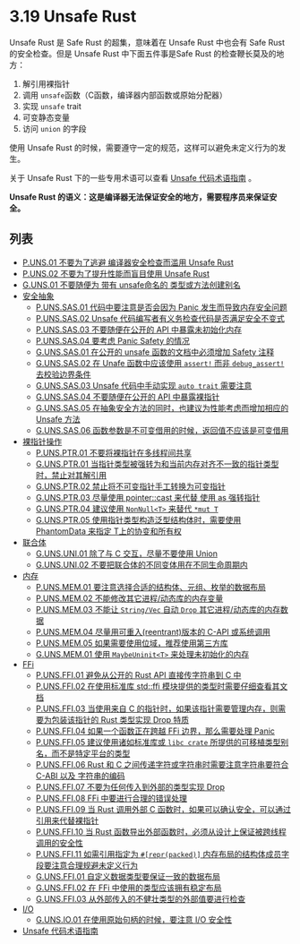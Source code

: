 # 3.19 Unsafe Rust

Unsafe Rust 是 Safe Rust 的超集，意味着在 Unsafe Rust 中也会有 Safe Rust的安全检查。但是 Unsafe Rust 中下面五件事是Safe Rust 的检查鞭长莫及的地方：

1. 解引用裸指针
2. 调用 `unsafe`函数（C函数，编译器内部函数或原始分配器）
3. 实现 `unsafe` trait
4. 可变静态变量
5. 访问  `union` 的字段

使用 Unsafe Rust 的时候，需要遵守一定的规范，这样可以避免未定义行为的发生。

关于 Unsafe Rust 下的一些专用术语可以查看 [Unsafe 代码术语指南](./unsafe_rust/glossary.md) 。

**Unsafe Rust 的语义：这是编译器无法保证安全的地方，需要程序员来保证安全。** 

## 列表

- [P.UNS.01 不要为了逃避 编译器安全检查而滥用 Unsafe Rust](./unsafe_rust/P.UNS.01.md)
- [P.UNS.02 不要为了提升性能而盲目使用 Unsafe Rust](./unsafe_rust/P.UNS.02.md)
- [G.UNS.01 不要随便为 带有 unsafe命名的 类型或方法创建别名](./unsafe_rust/G.UNS.01.md)
- [安全抽象](./unsafe_rust/safe_abstract.md)
    - [P.UNS.SAS.01 代码中要注意是否会因为 Panic 发生而导致内存安全问题](./unsafe_rust/safe_abstract/P.UNS.SAS.01.md)
    - [P.UNS.SAS.02 Unsafe 代码编写者有义务检查代码是否满足安全不变式](./unsafe_rust/safe_abstract/P.UNS.SAS.02.md)
    - [P.UNS.SAS.03 不要随便在公开的 API 中暴露未初始化内存](./unsafe_rust/safe_abstract/P.UNS.SAS.03.md)
    - [P.UNS.SAS.04 要考虑 Panic Safety 的情况](./unsafe_rust/safe_abstract/P.UNS.SAS.04.md)
    - [G.UNS.SAS.01 在公开的 unsafe 函数的文档中必须增加 Safety 注释](./unsafe_rust/safe_abstract/G.UNS.SAS.01.md)
    - [G.UNS.SAS.02 在 Unafe 函数中应该使用 `assert!` 而非 `debug_assert!` 去校验边界条件](./unsafe_rust/safe_abstract/G.UNS.SAS.02.md)
    - [G.UNS.SAS.03 Unsafe 代码中手动实现 `auto trait` 需要注意](./unsafe_rust/safe_abstract/G.UNS.SAS.03.md)
    - [G.UNS.SAS.04 不要随便在公开的 API 中暴露裸指针](./unsafe_rust/safe_abstract/G.UNS.SAS.04.md)
    - [G.UNS.SAS.05 在抽象安全方法的同时，也建议为性能考虑而增加相应的 Unsafe 方法](./unsafe_rust/safe_abstract/G.UNS.SAS.05.md)
    - [G.UNS.SAS.06 函数参数是不可变借用的时候，返回值不应该是可变借用](./unsafe_rust/safe_abstract/G.UNS.SAS.06.md)
- [裸指针操作](./unsafe_rust/raw_ptr.md)
    - [P.UNS.PTR.01 不要将裸指针在多线程间共享](./unsafe_rust/raw_ptr/P.UNS.PTR.01.md)
    - [G.UNS.PTR.01 当指针类型被强转为和当前内存对齐不一致的指针类型时，禁止对其解引用](./unsafe_rust/raw_ptr/G.UNS.PTR.01.md)
    - [G.UNS.PTR.02 禁止将不可变指针手工转换为可变指针](./unsafe_rust/raw_ptr/G.UNS.PTR.02.md)
    - [G.UNS.PTR.03 尽量使用 pointer::cast 来代替 使用 as 强转指针](./unsafe_rust/raw_ptr/G.UNS.PTR.03.md)
    - [G.UNS.PTR.04 建议使用 `NonNull<T>` 来替代 `*mut T`](./unsafe_rust/raw_ptr/G.UNS.PTR.04.md)
    - [G.UNS.PTR.05 使用指针类型构造泛型结构体时，需要使用 PhantomData<T> 来指定 T上的协变和所有权](./unsafe_rust/raw_ptr/G.UNS.PTR.05.md)
- [联合体](./unsafe_rust/union.md)
    - [G.UNS.UNI.01 除了与 C 交互，尽量不要使用 Union](./unsafe_rust/union/G.UNS.UNI.01.md)
    - [G.UNS.UNI.02 不要把联合体的不同变体用在不同生命周期内](./unsafe_rust/union/G.UNS.UNI.02.md)
- [内存](./unsafe_rust/mem.md)
    - [P.UNS.MEM.01 要注意选择合适的结构体、元组、枚举的数据布局](./unsafe_rust/mem/P.UNS.MEM.01.md)
    - [P.UNS.MEM.02 不能修改其它进程/动态库的内存变量](./unsafe_rust/mem/P.UNS.MEM.02.md)
    - [P.UNS.MEM.03 不能让 `String/Vec` 自动 `Drop` 其它进程/动态库的内存数据](./unsafe_rust/mem/P.UNS.MEM.03.md)
    - [P.UNS.MEM.04 尽量用可重入(reentrant)版本的 C-API 或系统调用](./unsafe_rust/mem/P.UNS.MEM.04.md)
    - [P.UNS.MEM.05 如果需要使用位域，推荐使用第三方库](./unsafe_rust/mem/P.UNS.MEM.05.md)
    - [G.UNS.MEM.01 使用 `MaybeUninit<T>` 来处理未初始化的内存](./unsafe_rust/mem/G.UNS.MEM.01.md)
- [FFi](./unsafe_rust/ffi.md)
    - [P.UNS.FFI.01 避免从公开的 Rust API 直接传字符串到 C 中](./unsafe_rust/ffi/P.UNS.FFI.01.md)
    - [P.UNS.FFI.02 在使用标准库 std::ffi 模块提供的类型时需要仔细查看其文档](./unsafe_rust/ffi/P.UNS.FFI.02.md)
    - [P.UNS.FFI.03 当使用来自 C 的指针时，如果该指针需要管理内存，则需要为包装该指针的 Rust 类型实现 Drop 特质](./unsafe_rust/ffi/P.UNS.FFI.03.md)
    - [P.UNS.FFI.04 如果一个函数正在跨越 FFi 边界，那么需要处理 Panic](./unsafe_rust/ffi/P.UNS.FFI.04.md)
    - [P.UNS.FFI.05 建议使用诸如标准库或 `libc crate` 所提供的可移植类型别名，而不是特定平台的类型](./unsafe_rust/ffi/P.UNS.FFI.05.md)
    - [P.UNS.FFI.06 Rust 和 C 之间传递字符或字符串时需要注意字符串要符合 C-ABI 以及 字符串的编码](./unsafe_rust/ffi/P.UNS.FFI.06.md)
    - [P.UNS.FFI.07 不要为任何传入到外部的类型实现 Drop](./unsafe_rust/ffi/P.UNS.FFI.07.md)
    - [P.UNS.FFI.08 FFi 中要进行合理的错误处理](./unsafe_rust/ffi/P.UNS.FFI.08.md)
    - [P.UNS.FFI.09 当 Rust 调用外部 C 函数时，如果可以确认安全，可以通过引用来代替裸指针](./unsafe_rust/ffi/P.UNS.FFI.09.md)
    - [P.UNS.FFI.10 当 Rust 函数导出外部函数时，必须从设计上保证被跨线程调用的安全性](./unsafe_rust/ffi/P.UNS.FFI.10.md)
    - [P.UNS.FFI.11 如需引用指定为 `#[repr(packed)]` 内存布局的结构体成员字段要注意合理规避未定义行为](./unsafe_rust/ffi/P.UNS.FFI.11.md)
    - [G.UNS.FFI.01 自定义数据类型要保证一致的数据布局](./unsafe_rust/ffi/G.UNS.FFI.01.md)
    - [G.UNS.FFI.02 在 FFi 中使用的类型应该拥有稳定布局](./unsafe_rust/ffi/G.UNS.FFI.02.md)
    - [G.UNS.FFI.03 从外部传入的不健壮类型的外部值要进行检查](./unsafe_rust/ffi/G.UNS.FFI.03.md)
- [I/O](./unsafe_rust/io.md)
    - [G.UNS.IO.01 在使用原始句柄的时候，要注意 I/O 安全性](./unsafe_rust/io/G.UNS.IO.01.md)
- [Unsafe 代码术语指南](./unsafe_rust/glossary.md)